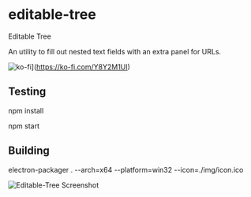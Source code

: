 # editable-tree
Editable Tree

An utility to fill out nested text fields with an extra panel for URLs.

![ko-fi](https://www.ko-fi.com/img/githubbutton_sm.svg)](https://ko-fi.com/Y8Y2M1UI)

## Testing

npm install

npm start

## Building

electron-packager . --arch=x64 --platform=win32 --icon=./img/icon.ico

![Editable-Tree Screenshot](https://i.imgur.com/9J4qTno.png)

